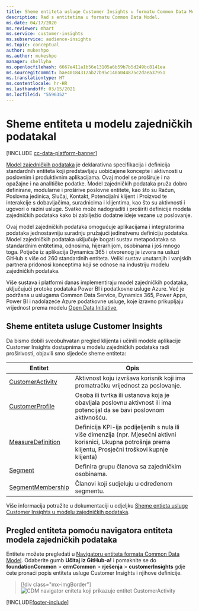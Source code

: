 ```yaml
---
title: Sheme entiteta usluge Customer Insights u formatu Common Data Model
description: Rad s entitetima u formatu Common Data Model.
ms.date: 04/17/2020
ms.reviewer: mhart
ms.service: customer-insights
ms.subservice: audience-insights
ms.topic: conceptual
author: mukeshpo
ms.author: mukeshpo
manager: shellyha
ms.openlocfilehash: 6667e411a1b56e13105a6b59b7b5d249bc8141ea
ms.sourcegitcommit: bae40184312ab27b95c140a044875c2daea37951
ms.translationtype: HT
ms.contentlocale: hr-HR
ms.lasthandoff: 03/15/2021
ms.locfileid: "5596352"
---
```

# <a name="entity-schemas-in-common-data-model"></a>Sheme entiteta u modelu zajedničkih podatakal

[!INCLUDE [cc-data-platform-banner](../includes/cc-data-platform-banner.md)]

[Model zajedničkih podataka](/common-data-model/) je deklarativna specifikacija i definicija standardnih entiteta koji predstavljaju uobičajene koncepte i aktivnosti u poslovnim i produktivnim aplikacijama. Ovaj model se proširuje i na opažajne i na analitičke podatke. Model zajedničkih podataka pruža dobro definirane, modularne i proširive poslovne entitete, kao što su Račun, Poslovna jedinica, Slučaj, Kontakt, Potencijalni klijent i Proizvod te interakcije s dobavljačima, suradnicima i klijentima, kao što su aktivnosti i ugovori o razini usluge. Svatko može nadograditi i proširiti definicije modela zajedničkih podataka kako bi zabilježio dodatne ideje vezane uz poslovanje.

Ovaj model zajedničkih podataka omogućuje aplikacijama i integratorima podataka jednostavniju suradnju pružajući jedinstvenu definiciju podataka. Model zajedničkih podataka uključuje bogati sustav metapodataka sa standardnim entitetima, odnosima, hijerarhijom, osobinama i još mnogo toga. Potječe iz aplikacija Dynamics 365 i otvorenog je izvora na usluzi GitHub s više od 260 standardnih entiteta. Veliki sustav unutarnjih i vanjskih partnera pridonosi konceptima koji se odnose na industriju modelu zajedničkih podataka.

Više sustava i platformi danas implementiraju model zajedničkih podataka, uključujući protoke podataka Power BI i podatkovne usluge Azure. Već je podržana u uslugama Common Data Service, Dynamics 365, Power Apps, Power BI i nadolazeće Azure podatkovne usluge, koje izravno prikupljaju vrijednost prema modelu [Open Data Initiative](https://www.microsoft.com/open-data-initiative),

## <a name="customer-insights-entity-schemas"></a>Sheme entiteta usluge Customer Insights

Da bismo dobili sveobuhvatan pregled klijenta i učinili modele aplikacije Customer Insights dostupnima u modelu zajedničkih podataka radi proširivosti, objavili smo sljedeće sheme entiteta:

| Entitet | Opis |
|---------|---------|
|[CustomerActivity](/common-data-model/schema/core/applicationcommon/foundationcommon/crmcommon/solutions/customerinsights/customeractivity) | Aktivnost koju izvršava korisnik koji ima promatračku vrijednost za poslovanje. |
|[CustomerProfile](/common-data-model/schema/core/applicationcommon/foundationcommon/crmcommon/solutions/customerinsights/customerprofile) | Osoba ili tvrtka ili ustanova koja je obavljala poslovnu aktivnost ili ima potencijal da se bavi poslovnom aktivnošću. |
|[MeasureDefinition](/common-data-model/schema/core/applicationcommon/foundationcommon/crmcommon/solutions/customerinsights/measuredefinition) | Definicija KPI-ija podijeljenih s nula ili više dimenzija (npr. Mjesečni aktivni korisnici, Ukupna potrošnja prema klijentu, Prosječni troškovi kupnje klijenta) |
|[Segment](/common-data-model/schema/core/applicationcommon/foundationcommon/crmcommon/solutions/customerinsights/segment) | Definira grupu članova sa zajedničkim osobinama. |
|[SegmentMembership](/common-data-model/schema/core/applicationcommon/foundationcommon/crmcommon/solutions/customerinsights/segmentmembership) | Članovi koji sudjeluju u određenom segmentu. |

Više informacija potražite u dokumentaciji u odjeljku [Sheme entieta usluge Customer Insights u modelu zajedničkih podataka](/common-data-model/schema/core/applicationcommon/foundationcommon/crmcommon/solutions/customerinsights/overview).

## <a name="view-entities-using-the-common-data-model-entity-navigator"></a>Pregled entiteta pomoću navigatora entiteta modela zajedničkih podataka

Entitete možete pregledati u [Navigatoru entiteta formata Common Data Model](https://microsoft.github.io/CDM/). Odaberite gumb **Učitaj iz GitHub-a!** i pomaknite se do **foundationCommon** > **crmCommon** > **rješenja** > **customerInsights** gdje ćete pronaći popis entiteta usluge Customer Insights i njihove definicije.
> [!div class="mx-imgBorder"]
> ![CDM navigator eniteta koji prikazuje entitet CustomerActivity](media/CDM-entity-navigator.png "CDM navigator eniteta koji prikazuje entitet CustomerActivity")


[!INCLUDE[footer-include](../includes/footer-banner.md)]